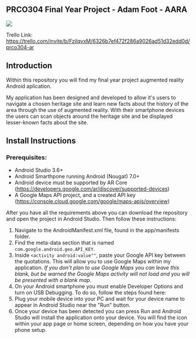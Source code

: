 ## PRCO304 Final Year Project - Adam Foot - AARA

![](https://github.com/Adam-Foot/PRCO304/workflows/Android%20CI/badge.svg)

Trello Link: https://trello.com/invite/b/FzjlqvxM/6326b7ef472f286a9026ad51d32edd0d/prco304-ar

## Introduction
Within this repository you will find my final year project augmented reality Android aplication.

My application has been designed and developed to allow it's users to navigate a chosen heritage site and learn new facts about the history of the area through the use of augmented reality. With their smartphone devices the users can scan objects around the heritage site and be displayed lesser-known facts about the site.


## Install Instructions

### Prerequisites:
- Android Studio 3.6+
- Android Smarthpone running Android (Nougat) 7.0+
- Android device must be supported by AR Core (https://developers.google.com/ar/discover/supported-devices)
- A Google Maps API project, and a created API key (https://console.cloud.google.com/google/maps-apis/overview)

After you have all the requirements above you can download the repository and open the project in Android Studio. Then follow these instructions:

1) Navigate to the AndroidManifest.xml file, found in the app/manifests folder.
2) Find the meta-data section that is named ```com.google.android.geo.API_KEY```.
3) Inside ```<activity android:value""```, paste your Google API key between the quotations. This will allow you to use Google Maps within my application. *If you don't plan to use Google Maps you can leave this blank, but be warned the Google Maps activity will not load and you will be presented with a blank map*.
4) On your Android smartphone you must enable Developer Options and turn on USB Debugging. To do so, follow the steps found here: 
5) Plug your mobile device into your PC and wait for your device name to appear in Android Studio near the "Run" button.
6) Once your device has been detected you can press Run and Android Studio will install the application onto your device. You will find the icon within your app page or home screen, depending on how you have your phone setup.
